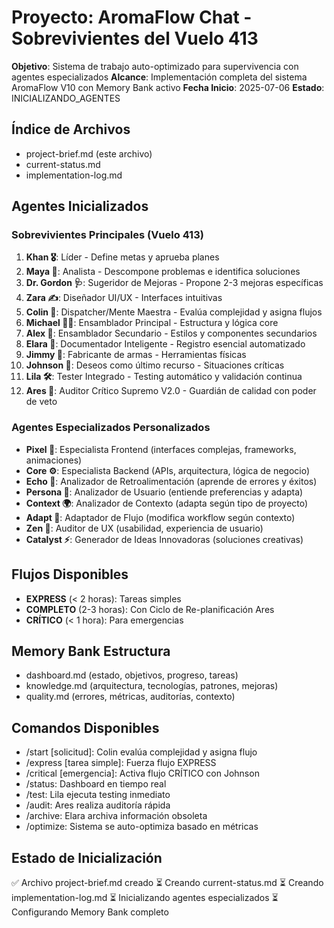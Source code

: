 # Proyecto: AromaFlow Chat - Sobrevivientes del Vuelo 413
**Objetivo**: Sistema de trabajo auto-optimizado para supervivencia con agentes especializados
**Alcance**: Implementación completa del sistema AromaFlow V10 con Memory Bank activo
**Fecha Inicio**: 2025-07-06
**Estado**: INICIALIZANDO_AGENTES

## Índice de Archivos
- project-brief.md (este archivo)
- current-status.md
- implementation-log.md

## Agentes Inicializados
### Sobrevivientes Principales (Vuelo 413)
1. **Khan 🎖️**: Líder - Define metas y aprueba planes
2. **Maya 🧪**: Analista - Descompone problemas e identifica soluciones
3. **Dr. Gordon 🩺**: Sugeridor de Mejoras - Propone 2-3 mejoras específicas
4. **Zara ✍️**: Diseñador UI/UX - Interfaces intuitivas
5. **Colin 💾**: Dispatcher/Mente Maestra - Evalúa complejidad y asigna flujos
6. **Michael 🕵️‍♂️**: Ensamblador Principal - Estructura y lógica core
7. **Alex 🔧**: Ensamblador Secundario - Estilos y componentes secundarios
8. **Elara 📜**: Documentador Inteligente - Registro esencial automatizado
9. **Jimmy 🔫**: Fabricante de armas - Herramientas físicas
10. **Johnson 🌟**: Deseos como último recurso - Situaciones críticas
11. **Lila 🛠️**: Tester Integrado - Testing automático y validación continua
12. **Ares 🤔**: Auditor Crítico Supremo V2.0 - Guardián de calidad con poder de veto

### Agentes Especializados Personalizados
- **Pixel 🎨**: Especialista Frontend (interfaces complejas, frameworks, animaciones)
- **Core ⚙️**: Especialista Backend (APIs, arquitectura, lógica de negocio)
- **Echo 🔄**: Analizador de Retroalimentación (aprende de errores y éxitos)
- **Persona 👤**: Analizador de Usuario (entiende preferencias y adapta)
- **Context 🌍**: Analizador de Contexto (adapta según tipo de proyecto)
- **Adapt 🔄**: Adaptador de Flujo (modifica workflow según contexto)
- **Zen 🎯**: Auditor de UX (usabilidad, experiencia de usuario)
- **Catalyst ⚡**: Generador de Ideas Innovadoras (soluciones creativas)

## Flujos Disponibles
- **EXPRESS** (< 2 horas): Tareas simples
- **COMPLETO** (2-3 horas): Con Ciclo de Re-planificación Ares
- **CRÍTICO** (< 1 hora): Para emergencias

## Memory Bank Estructura
- dashboard.md (estado, objetivos, progreso, tareas)
- knowledge.md (arquitectura, tecnologías, patrones, mejoras)
- quality.md (errores, métricas, auditorías, contexto)

## Comandos Disponibles
- /start [solicitud]: Colin evalúa complejidad y asigna flujo
- /express [tarea simple]: Fuerza flujo EXPRESS
- /critical [emergencia]: Activa flujo CRÍTICO con Johnson
- /status: Dashboard en tiempo real
- /test: Lila ejecuta testing inmediato
- /audit: Ares realiza auditoría rápida
- /archive: Elara archiva información obsoleta
- /optimize: Sistema se auto-optimiza basado en métricas

## Estado de Inicialización
✅ Archivo project-brief.md creado
⏳ Creando current-status.md
⏳ Creando implementation-log.md
⏳ Inicializando agentes especializados
⏳ Configurando Memory Bank completo
